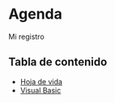 # Agenda

Mi registro

## Tabla de contenido

- [Hoja de vida](Hojadevida.md)
- [Visual Basic](VisualBasic.md)

